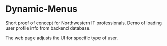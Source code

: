 # Dynamic-Menus

Short proof of concept for Northwestern IT professionals. Demo of loading user profile info from backend database.

The web page adjusts the UI for specific type of user.
